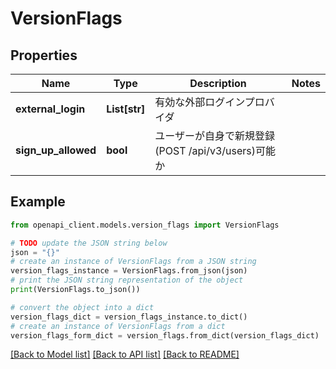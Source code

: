 # VersionFlags


## Properties

Name | Type | Description | Notes
------------ | ------------- | ------------- | -------------
**external_login** | **List[str]** | 有効な外部ログインプロバイダ | 
**sign_up_allowed** | **bool** | ユーザーが自身で新規登録(POST /api/v3/users)可能か | 

## Example

```python
from openapi_client.models.version_flags import VersionFlags

# TODO update the JSON string below
json = "{}"
# create an instance of VersionFlags from a JSON string
version_flags_instance = VersionFlags.from_json(json)
# print the JSON string representation of the object
print(VersionFlags.to_json())

# convert the object into a dict
version_flags_dict = version_flags_instance.to_dict()
# create an instance of VersionFlags from a dict
version_flags_form_dict = version_flags.from_dict(version_flags_dict)
```
[[Back to Model list]](../README.md#documentation-for-models) [[Back to API list]](../README.md#documentation-for-api-endpoints) [[Back to README]](../README.md)


